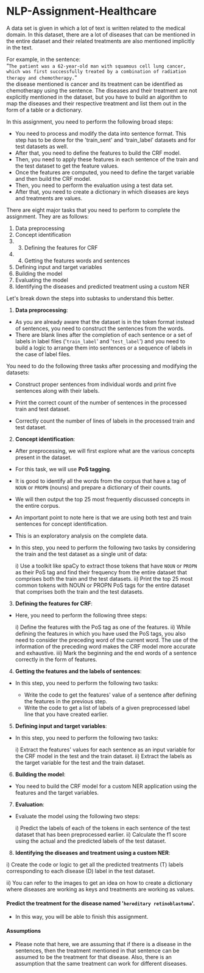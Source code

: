 # NLP-Assignment-Healthcare

A data set is given in which a lot of text is written related to the medical domain. In this dataset, there are a lot of diseases that can be mentioned in the entire dataset and their related treatments are also mentioned implicitly in the text.  

For example, in the sentence:  
“`The patient was a 62-year-old man with squamous cell lung cancer, which was first successfully treated by a combination of radiation therapy and chemotherapy.`”  
the disease mentioned is cancer and its treatment can be identified as chemotherapy using the sentence. The diseases and their treatment are not explicitly mentioned in the dataset, but you have to build an algorithm to map the diseases and their respective treatment and list them out in the form of a table or a dictionary.


In this assignment, you need to perform the following broad steps:

- You need to process and modify the data into sentence format. This step has to be done for the 'train_sent' and ‘train_label’ datasets and for test datasets as well.
- After that, you need to define the features to build the CRF model.
- Then, you need to apply these features in each sentence of the train and the test dataset to get the feature values.
- Once the features are computed, you need to define the target variable and then build the CRF model.
- Then, you need to perform the evaluation using a test data set.
- After that, you need to create a dictionary in which diseases are keys and treatments are values.

There are eight major tasks that you need to perform to complete the assignment. They are as follows:

1. Data preprocessing
2. Concept identification
3. 3. Defining the features for CRF
4. 4. Getting the features words and sentences
5. Defining input and target variables
6. Building the model
7. Evaluating the model
8. Identifying the diseases and predicted treatment using a custom NER


Let's break down the steps into subtasks to understand this better.

 

1. **Data preprocessing**: 



- As you are already aware that the dataset is in the token format instead of sentences, you need to construct the sentences from the words. 
- There are blank lines after the completion of each sentence or a set of labels in label files ('`train_label`' and '`test_label`') and you need to build a logic to arrange them into sentences or a sequence of labels in the case of label files. 

You need to do the following three tasks after processing and modifying the datasets:


- Construct proper sentences from individual words and print five sentences along with their labels.


- Print the correct count of the number of sentences in the processed train and test dataset.


- Correctly count the number of lines of labels in the processed train and test dataset.

2. **Concept identification**:



- After preprocessing, we will first explore what are the various concepts present in the dataset. 
- For this task, we will use **PoS tagging**.
- It is good to identify all the words from the corpus that have a tag of `NOUN` or `PROPN` (nouns) and prepare a dictionary of their counts. 
- We will then output the top 25 most frequently discussed concepts in the entire corpus.

 

- An important point to note here is that we are using both test and train sentences for concept identification. 
- This is an exploratory analysis on the complete data. 
- In this step, you need to perform the following two tasks by considering the train and the test dataset as a single unit of data:


    i) Use a toolkit like spaCy to extract those tokens that have `NOUN` or `PROPN` as their PoS tag and find their frequency from the entire dataset that comprises both the train and the test datasets.
    ii) Print the top 25 most common tokens with NOUN or PROPN PoS tags for the entire dataset that comprises both the train and the test datasets.

3. **Defining the features for CRF**:



- Here, you need to perform the following three steps:

    i) Define the features with the PoS tag as one of the features.
    ii) While defining the features in which you have used the PoS tags, you also need to consider the preceding word of the current word. The use of the information of the preceding word makes the CRF model more accurate and exhaustive.
    iii) Mark the beginning and the end words of a sentence correctly in the form of features.

4. **Getting the features and the labels of sentences**:


- In this step, you need to perform the following two tasks:

    - Write the code to get the features' value of a sentence after defining the features in the previous step.
    - Write the code to get a list of labels of a given preprocessed label line that you have created earlier.

5. **Defining input and target variables**:



- In this step, you need to perform the following two tasks:

    i) Extract the features' values for each sentence as an input variable for the CRF model in the test and the train dataset.
    ii) Extract the labels as the target variable for the test and the train dataset.

6. **Building the model**:


- You need to build the CRF model for a custom NER application using the features and the target variables.

7. **Evaluation**: 


- Evaluate the model using the following two steps:

    i) Predict the labels of each of the tokens in each sentence of the test dataset that has been preprocessed earlier.
    ii) Calculate the f1 score using the actual and the predicted labels of the test dataset.

8. **Identifying the diseases and treatment using a custom NER**: 


i) Create the code or logic to get all the predicted treatments (T) labels corresponding to each disease (D) label in the test dataset. 

ii) You can refer to the images to get an idea on how to create a dictionary where diseases are working as keys and treatments are working as values.

#### Predict the treatment for the disease named '`hereditary retinoblastoma`'.



- In this way, you will be able to finish this assignment. 




 
#### Assumptions

- Please note that here, we are assuming that if there is a disease in the sentences, then the treatment mentioned in that sentence can be assumed to be the treatment for that disease. Also, there is an assumption that the same treatment can work for different diseases.

 

